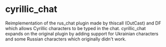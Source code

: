 # cyrillic_chat

Reimplementation of the rus_chat plugin made by thiscall (OutCast) and DF which allows Cyrillic characters to be typed in the chat. cyrillic_chat expands on the original plugin by adding support for Ukrainian characters and some Russian characters which originally didn't work.
